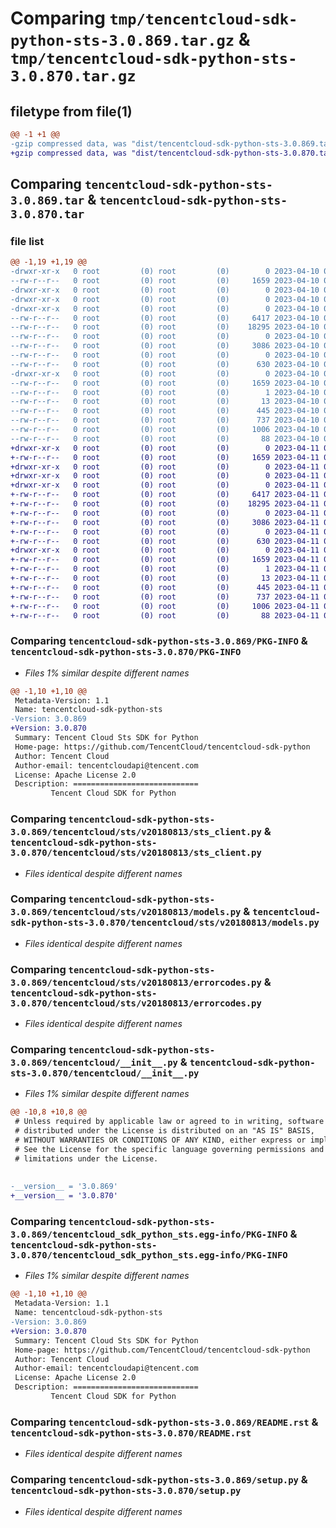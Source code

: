 # Comparing `tmp/tencentcloud-sdk-python-sts-3.0.869.tar.gz` & `tmp/tencentcloud-sdk-python-sts-3.0.870.tar.gz`

## filetype from file(1)

```diff
@@ -1 +1 @@
-gzip compressed data, was "dist/tencentcloud-sdk-python-sts-3.0.869.tar", last modified: Mon Apr 10 03:13:23 2023, max compression
+gzip compressed data, was "dist/tencentcloud-sdk-python-sts-3.0.870.tar", last modified: Tue Apr 11 03:53:02 2023, max compression
```

## Comparing `tencentcloud-sdk-python-sts-3.0.869.tar` & `tencentcloud-sdk-python-sts-3.0.870.tar`

### file list

```diff
@@ -1,19 +1,19 @@
-drwxr-xr-x   0 root         (0) root         (0)        0 2023-04-10 03:13:23.000000 tencentcloud-sdk-python-sts-3.0.869/
--rw-r--r--   0 root         (0) root         (0)     1659 2023-04-10 03:13:23.000000 tencentcloud-sdk-python-sts-3.0.869/PKG-INFO
-drwxr-xr-x   0 root         (0) root         (0)        0 2023-04-10 03:13:23.000000 tencentcloud-sdk-python-sts-3.0.869/tencentcloud/
-drwxr-xr-x   0 root         (0) root         (0)        0 2023-04-10 03:13:23.000000 tencentcloud-sdk-python-sts-3.0.869/tencentcloud/sts/
-drwxr-xr-x   0 root         (0) root         (0)        0 2023-04-10 03:13:23.000000 tencentcloud-sdk-python-sts-3.0.869/tencentcloud/sts/v20180813/
--rw-r--r--   0 root         (0) root         (0)     6417 2023-04-10 03:13:23.000000 tencentcloud-sdk-python-sts-3.0.869/tencentcloud/sts/v20180813/sts_client.py
--rw-r--r--   0 root         (0) root         (0)    18295 2023-04-10 03:13:23.000000 tencentcloud-sdk-python-sts-3.0.869/tencentcloud/sts/v20180813/models.py
--rw-r--r--   0 root         (0) root         (0)        0 2023-04-10 03:13:23.000000 tencentcloud-sdk-python-sts-3.0.869/tencentcloud/sts/v20180813/__init__.py
--rw-r--r--   0 root         (0) root         (0)     3086 2023-04-10 03:13:23.000000 tencentcloud-sdk-python-sts-3.0.869/tencentcloud/sts/v20180813/errorcodes.py
--rw-r--r--   0 root         (0) root         (0)        0 2023-04-10 03:13:23.000000 tencentcloud-sdk-python-sts-3.0.869/tencentcloud/sts/__init__.py
--rw-r--r--   0 root         (0) root         (0)      630 2023-04-10 03:13:23.000000 tencentcloud-sdk-python-sts-3.0.869/tencentcloud/__init__.py
-drwxr-xr-x   0 root         (0) root         (0)        0 2023-04-10 03:13:23.000000 tencentcloud-sdk-python-sts-3.0.869/tencentcloud_sdk_python_sts.egg-info/
--rw-r--r--   0 root         (0) root         (0)     1659 2023-04-10 03:13:23.000000 tencentcloud-sdk-python-sts-3.0.869/tencentcloud_sdk_python_sts.egg-info/PKG-INFO
--rw-r--r--   0 root         (0) root         (0)        1 2023-04-10 03:13:23.000000 tencentcloud-sdk-python-sts-3.0.869/tencentcloud_sdk_python_sts.egg-info/dependency_links.txt
--rw-r--r--   0 root         (0) root         (0)       13 2023-04-10 03:13:23.000000 tencentcloud-sdk-python-sts-3.0.869/tencentcloud_sdk_python_sts.egg-info/top_level.txt
--rw-r--r--   0 root         (0) root         (0)      445 2023-04-10 03:13:23.000000 tencentcloud-sdk-python-sts-3.0.869/tencentcloud_sdk_python_sts.egg-info/SOURCES.txt
--rw-r--r--   0 root         (0) root         (0)      737 2023-04-10 03:13:23.000000 tencentcloud-sdk-python-sts-3.0.869/README.rst
--rw-r--r--   0 root         (0) root         (0)     1006 2023-04-10 03:13:23.000000 tencentcloud-sdk-python-sts-3.0.869/setup.py
--rw-r--r--   0 root         (0) root         (0)       88 2023-04-10 03:13:23.000000 tencentcloud-sdk-python-sts-3.0.869/setup.cfg
+drwxr-xr-x   0 root         (0) root         (0)        0 2023-04-11 03:53:02.000000 tencentcloud-sdk-python-sts-3.0.870/
+-rw-r--r--   0 root         (0) root         (0)     1659 2023-04-11 03:53:02.000000 tencentcloud-sdk-python-sts-3.0.870/PKG-INFO
+drwxr-xr-x   0 root         (0) root         (0)        0 2023-04-11 03:53:02.000000 tencentcloud-sdk-python-sts-3.0.870/tencentcloud/
+drwxr-xr-x   0 root         (0) root         (0)        0 2023-04-11 03:53:02.000000 tencentcloud-sdk-python-sts-3.0.870/tencentcloud/sts/
+drwxr-xr-x   0 root         (0) root         (0)        0 2023-04-11 03:53:02.000000 tencentcloud-sdk-python-sts-3.0.870/tencentcloud/sts/v20180813/
+-rw-r--r--   0 root         (0) root         (0)     6417 2023-04-11 03:53:02.000000 tencentcloud-sdk-python-sts-3.0.870/tencentcloud/sts/v20180813/sts_client.py
+-rw-r--r--   0 root         (0) root         (0)    18295 2023-04-11 03:53:02.000000 tencentcloud-sdk-python-sts-3.0.870/tencentcloud/sts/v20180813/models.py
+-rw-r--r--   0 root         (0) root         (0)        0 2023-04-11 03:53:02.000000 tencentcloud-sdk-python-sts-3.0.870/tencentcloud/sts/v20180813/__init__.py
+-rw-r--r--   0 root         (0) root         (0)     3086 2023-04-11 03:53:02.000000 tencentcloud-sdk-python-sts-3.0.870/tencentcloud/sts/v20180813/errorcodes.py
+-rw-r--r--   0 root         (0) root         (0)        0 2023-04-11 03:53:02.000000 tencentcloud-sdk-python-sts-3.0.870/tencentcloud/sts/__init__.py
+-rw-r--r--   0 root         (0) root         (0)      630 2023-04-11 03:53:02.000000 tencentcloud-sdk-python-sts-3.0.870/tencentcloud/__init__.py
+drwxr-xr-x   0 root         (0) root         (0)        0 2023-04-11 03:53:02.000000 tencentcloud-sdk-python-sts-3.0.870/tencentcloud_sdk_python_sts.egg-info/
+-rw-r--r--   0 root         (0) root         (0)     1659 2023-04-11 03:53:02.000000 tencentcloud-sdk-python-sts-3.0.870/tencentcloud_sdk_python_sts.egg-info/PKG-INFO
+-rw-r--r--   0 root         (0) root         (0)        1 2023-04-11 03:53:02.000000 tencentcloud-sdk-python-sts-3.0.870/tencentcloud_sdk_python_sts.egg-info/dependency_links.txt
+-rw-r--r--   0 root         (0) root         (0)       13 2023-04-11 03:53:02.000000 tencentcloud-sdk-python-sts-3.0.870/tencentcloud_sdk_python_sts.egg-info/top_level.txt
+-rw-r--r--   0 root         (0) root         (0)      445 2023-04-11 03:53:02.000000 tencentcloud-sdk-python-sts-3.0.870/tencentcloud_sdk_python_sts.egg-info/SOURCES.txt
+-rw-r--r--   0 root         (0) root         (0)      737 2023-04-11 03:53:02.000000 tencentcloud-sdk-python-sts-3.0.870/README.rst
+-rw-r--r--   0 root         (0) root         (0)     1006 2023-04-11 03:53:02.000000 tencentcloud-sdk-python-sts-3.0.870/setup.py
+-rw-r--r--   0 root         (0) root         (0)       88 2023-04-11 03:53:02.000000 tencentcloud-sdk-python-sts-3.0.870/setup.cfg
```

### Comparing `tencentcloud-sdk-python-sts-3.0.869/PKG-INFO` & `tencentcloud-sdk-python-sts-3.0.870/PKG-INFO`

 * *Files 1% similar despite different names*

```diff
@@ -1,10 +1,10 @@
 Metadata-Version: 1.1
 Name: tencentcloud-sdk-python-sts
-Version: 3.0.869
+Version: 3.0.870
 Summary: Tencent Cloud Sts SDK for Python
 Home-page: https://github.com/TencentCloud/tencentcloud-sdk-python
 Author: Tencent Cloud
 Author-email: tencentcloudapi@tencent.com
 License: Apache License 2.0
 Description: ============================
         Tencent Cloud SDK for Python
```

### Comparing `tencentcloud-sdk-python-sts-3.0.869/tencentcloud/sts/v20180813/sts_client.py` & `tencentcloud-sdk-python-sts-3.0.870/tencentcloud/sts/v20180813/sts_client.py`

 * *Files identical despite different names*

### Comparing `tencentcloud-sdk-python-sts-3.0.869/tencentcloud/sts/v20180813/models.py` & `tencentcloud-sdk-python-sts-3.0.870/tencentcloud/sts/v20180813/models.py`

 * *Files identical despite different names*

### Comparing `tencentcloud-sdk-python-sts-3.0.869/tencentcloud/sts/v20180813/errorcodes.py` & `tencentcloud-sdk-python-sts-3.0.870/tencentcloud/sts/v20180813/errorcodes.py`

 * *Files identical despite different names*

### Comparing `tencentcloud-sdk-python-sts-3.0.869/tencentcloud/__init__.py` & `tencentcloud-sdk-python-sts-3.0.870/tencentcloud/__init__.py`

 * *Files 1% similar despite different names*

```diff
@@ -10,8 +10,8 @@
 # Unless required by applicable law or agreed to in writing, software
 # distributed under the License is distributed on an "AS IS" BASIS,
 # WITHOUT WARRANTIES OR CONDITIONS OF ANY KIND, either express or implied.
 # See the License for the specific language governing permissions and
 # limitations under the License.
 
 
-__version__ = '3.0.869'
+__version__ = '3.0.870'
```

### Comparing `tencentcloud-sdk-python-sts-3.0.869/tencentcloud_sdk_python_sts.egg-info/PKG-INFO` & `tencentcloud-sdk-python-sts-3.0.870/tencentcloud_sdk_python_sts.egg-info/PKG-INFO`

 * *Files 1% similar despite different names*

```diff
@@ -1,10 +1,10 @@
 Metadata-Version: 1.1
 Name: tencentcloud-sdk-python-sts
-Version: 3.0.869
+Version: 3.0.870
 Summary: Tencent Cloud Sts SDK for Python
 Home-page: https://github.com/TencentCloud/tencentcloud-sdk-python
 Author: Tencent Cloud
 Author-email: tencentcloudapi@tencent.com
 License: Apache License 2.0
 Description: ============================
         Tencent Cloud SDK for Python
```

### Comparing `tencentcloud-sdk-python-sts-3.0.869/README.rst` & `tencentcloud-sdk-python-sts-3.0.870/README.rst`

 * *Files identical despite different names*

### Comparing `tencentcloud-sdk-python-sts-3.0.869/setup.py` & `tencentcloud-sdk-python-sts-3.0.870/setup.py`

 * *Files identical despite different names*

